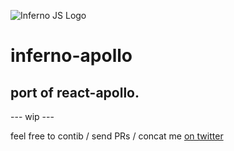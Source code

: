 ![Inferno JS Logo](https://cdn-images-1.medium.com/max/1600/1*NZoKqwcj_x9W1Zh-eWWeCw.png "Inferno JS")

# inferno-apollo

## port of react-apollo.

--- wip ---

feel free to contib / send PRs / concat me [on twitter](https://twitter.com/roman_zanettin)
